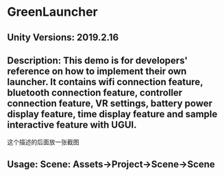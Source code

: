 # GreenLauncher

## Unity Versions: 2019.2.16

## Description: This demo is for developers' reference on how to implement their own launcher. It contains wifi connection feature, bluetooth connection feature, controller connection feature, VR settings, battery power display feature, time display feature and sample interactive feature with UGUI.

这个描述的后面放一张截图

## Usage: Scene: Assets->Project->Scene->Scene
